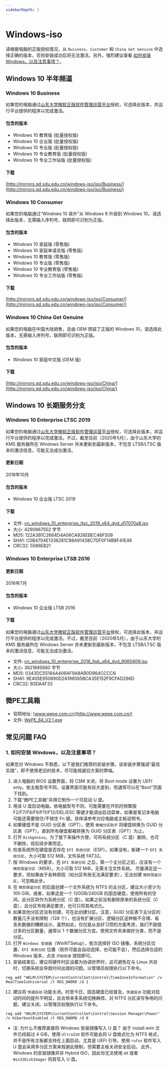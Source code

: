 ```yaml
---
sidebarDepth: 2
---
```

# Windows-iso

请根据电脑的正版授权情况，从 `Business`、`Customer` 和 `China Get Genuine` 中选择正确的版本，否则安装成功后将无法激活。另外，强烈建议查看 [如何安装 Windows，以及注意事项？](#faq-how-to-install)。

## Windows 10 半年频道

### Windows 10 Business

如果您的电脑通过[山东大学微软正版软件管理运营平台](http://softms.sdu.edu.cn)授权，可选择此版本，并运行平台提供的程序以完成激活。

#### 包含的版本
- Windows 10 教育版 (批量授权版)
- Windows 10 企业版 (批量授权版)
- Windows 10 专业版 (批量授权版)
- Windows 10 专业教育版 (批量授权版)
- Windows 10 专业工作站版 (批量授权版)

#### 下载
[http://mirrors.qd.sdu.edu.cn/windows-iso/iso/Business/](http://mirrors.qd.sdu.edu.cn/windows-iso/iso/Business/)

### Windows 10 Consumer

如果您的电脑通过“Windows 10 易升”从 Windows 8 升级到 Windows 10，请选择此版本，无需输入序列号，联网即可识别为正版。

#### 包含的版本
- Windows 10 家庭版 (零售版)
- Windows 10 家庭单语言版 (零售版)
- Windows 10 教育版 (零售版)
- Windows 10 专业版 (零售版)
- Windows 10 专业教育版 (零售版)
- Windows 10 专业工作站版 (零售版)

#### 下载
[http://mirrors.qd.sdu.edu.cn/windows-iso/iso/Consumer/](http://mirrors.qd.sdu.edu.cn/windows-iso/iso/Consumer/)


### Windows 10 China Get Genuine

如果您的电脑在中国大陆销售，且由 OEM 预装了正版的 Windows 10，请选择此版本，无需输入序列号，联网即可识别为正版。

#### 包含的版本
- Windows 10 家庭中文版 (OEM 版)

#### 下载
[http://mirrors.qd.sdu.edu.cn/windows-iso/iso/China/](http://mirrors.qd.sdu.edu.cn/windows-iso/iso/China/)


## Windows 10 长期服务分支

### Windows 10 Enterprise LTSC 2019

如果您的电脑通过[山东大学微软正版软件管理运营平台](http://softms.sdu.edu.cn)授权，可选择此版本，并运行平台提供的程序以完成激活。不过，截至目前（2020年5月），由于山东大学的 KMS 服务器所在 Windows Server 并未更新到最新版本，不包含 LTSB/LTSC 版本的激活信息，可能无法成功激活。

#### 更新日期
2018年10月

#### 包含的版本
- Windows 10 企业版 LTSC 2019

#### 下载
- 文件: [cn_windows_10_enterprise_ltsc_2019_x64_dvd_d17070a8.iso](http://mirrors.qd.sdu.edu.cn/windows-iso/iso/LTSC/cn_windows_10_enterprise_ltsc_2019_x64_dvd_d17070a8.iso)
- 大小: 4290967552 字节
- MD5: 122A3B1C2664D4A06CA926EBEC46F509
- SHA1: C0B4704E1336281C98A91438C7DF0F14B8F41E46
- CRC32: 5586EB21

### Windows 10 Enterprise LTSB 2016

#### 更新日期
2016年7月

#### 包含的版本
- Windows 10 企业版 LTSB 2016

#### 下载
如果您的电脑通过[山东大学微软正版软件管理运营平台](http://softms.sdu.edu.cn)授权，可选择此版本，并运行平台提供的程序以完成激活。不过，截至目前（2020年5月），由于山东大学的 KMS 服务器所在 Windows Server 并未更新到最新版本，不包含 LTSB/LTSC 版本的激活信息，可能无法成功激活。

- 文件: [cn_windows_10_enterprise_2016_ltsb_x64_dvd_9060409.iso](http://mirrors.qd.sdu.edu.cn/windows-iso/iso/LTSC/cn_windows_10_enterprise_2016_ltsb_x64_dvd_9060409.iso)
- 大小: 3821895680 字节
- MD5: 0343DC55184A406AF9A8AB0D964CCCC6
- SHA1: 9E405E950890D2A196565BCA35E152F9CFAD296D
- CRC32: B3DA4F33

## 微PE工具箱
- 官网地址: [www.wepe.com.cn](http://www.wepe.com.cn/)
- 文件: [WePE_64_V2.1.exe](http://mirrors.qd.sdu.edu.cn/windows-iso/iso/WePE/WePE_64_V2.1.exe) 

## 常见问题 FAQ
### <a name="faq-how-to-install"></a>1. 如何安装 Windows，以及注意事项？
如果您对 Windows 不熟悉，以下是我们推荐的安装步骤。该安装步骤强调“最佳实践”，即不使用老旧的技术，尽可能规避旧方案的弊端。
1. 进入电脑的 BIOS 设置界面，将 CSM 关闭，将 Boot mode 设置为 UEFI only。依主板型号不同，设置界面可能有较大差别，但通常可以在“Boot”页面下找到。
2. 下载“微PE工具箱”并用它制作一个可启动 U 盘。
3. 用该 U 盘启动电脑。依电脑型号不同，可能需要在开机时频繁按 F2/F7/F8/F9/F11/F12/DEL/ESC 等键才能调出启动菜单，如果是笔记本电脑可能还需要按住/不按住 Fn 键。具体请参考对应电脑或主板说明书。
4. 如果硬盘不是 GUID 分区表（GPT），使用 `傲梅分区助手` 将硬盘转换为 GUID 分区表（GPT）。直到所有硬盘都被转换为 GUID 分区表（GPT）为止。
5. 打开 `Diskgenius`。为了接下来操作方便，可将系统分区（C 盘）删除。也可不删除，视后续步骤而定。
6. 检查系统所在硬盘是否存在 `EFI 系统分区`（ESP）。如果没有，新建一个 `EFI 系统分区`，大小可取 512 MiB，文件系统 FAT32。
7. 按 Windows 的要求，在 `EFI 系统分区` 之后，第一个主分区之前，应该有一个 `微软保留分区`（MSR）。大小可取 512 MiB，无需关注文件系统。
    尽量满足这一要求，但如果由于各种原因（如分区布局无法满足要求），无法创建 `微软保留分区`，可忽略此步。
8. 在 `微软保留分区` 的后面创建一个文件系统为 NTFS 的主分区，建议大小至少为 100 GiB，或者，如果这是一个 120GB/240GB 的固态硬盘，使用所有的空间。此分区将作为系统分区（C 盘）。如果之前没有删除原来的系统分区（C 盘），且分区布局满足要求，也可只将其格式化。
9. 如果其他分区还没有创建，可在此创建分区。注意，GUID 分区表下主分区的数量几乎没有限制（128 个），也没有扩展分区、逻辑分区这种极不合理、易丢失数据的糟糕设计。虽然如此，仅仅是从良好习惯的方面考虑，我们不提倡过多的分区数量，通常以 1 个数据分区为宜。使用文件夹来做好分类，而不是分区。
10. 打开 `Windows 安装器`（WinNTSetup），依次选择好 ISO 镜像、系统分区位置、`EFI 系统分区` 位置（软件可能会自动选择，也可能不会），然后选择合适的 Windows 版本，点击 `开始安装` 按钮即可。
11. 安装结束后，建议将硬件时区设置为协调世界时，这可避免在与 Linux 共存时，切换系统会导致时间出错的问题。以管理员权限执行以下命令。
```shell
reg add "HKLM\SYSTEM\CurrentControlSet\Control\TimeZoneInformation" /v RealTimeIsUniversal /t REG_DWORD /d 1
```
12. 建议将 `快速启动` 功能关闭。时至今日，固态硬盘已经普及，`快速启动` 功能对启动时间的提升不明显，且会带来多系统切换麻烦、对 NTFS 分区读写争用的问题，建议关闭。以管理员权限执行以下命令。
```shell
reg add "HKLM\SYSTEM\CurrentControlSet\Control\Session Manager\Power" /v HiberbootEnabled /t REG_DWORD /d 0
```

- 注: 为什么不推荐直接将 Windows 安装镜像写入 U 盘？
  由于 install.wim 文件已经超过 4 GiB，使用 `UltraISO` 软件可能会将 U 盘格式化为 NTFS 格式，并不是所有主板都支持在上面启动，尤其是 UEFI 引导。使用 `rufus` 软件写入 U 盘会采用多分区方案来规避此限制，但需要主板关闭安全启动。
  此外，Windows 的安装镜像并非 Hybrid ISO，因此你无法使用 `dd` 或者 `Win32DiskImager` 将其写入 U 盘。
